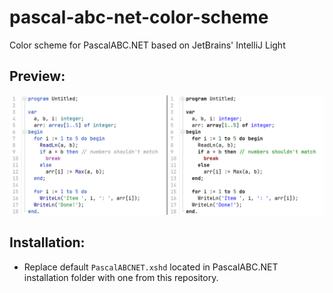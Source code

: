 # pascal-abc-net-color-scheme
Color scheme for PascalABC.NET based on JetBrains' IntelliJ Light
## Preview:
![Preview](preview.png)
## Installation:
* Replace default `PascalABCNET.xshd` located in PascalABC.NET installation folder with one from this repository.
